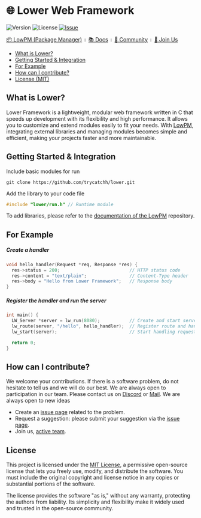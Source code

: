 
# 🌐 Lower Web Framework
![Version](https://img.shields.io/badge/version-0.0.1-blue.svg)
![License](https://img.shields.io/github/license/trycatchh/lower?style=flat-square)
[![Issue](https://img.shields.io/github/issues/trycatchh/lower/good%20first%20issue?style=flat-square&color=%232EA043&label=Issue)](https://github.com/trycatchh/lower/labels/good%20first%20issue)

[📦 LowPM (Package Manager)](https://trycatch.network/) । [📚 Docs](https://trycatch.network/) । [👥 Community](https://trycatch.network/) । [🤝 Join Us](https://trycatch.network/)

- [What is Lower?](https://github.com/trycatchh/lower?tab=readme-ov-file#what-is-lower)
- [Getting Started & Integration](https://github.com/trycatchh/lower?tab=readme-ov-file#getting-started--integration)
- [For Example](https://github.com/trycatchh/lower?tab=readme-ov-file#for-example)
- [How can I contribute?](https://github.com/trycatchh/lower?tab=readme-ov-file#how-can-i-contribute)
- [License (MIT)](https://github.com/trycatchh/lower?tab=readme-ov-file#license)

## What is Lower?
Lower Framework is a lightweight, modular web framework written in C that speeds up development with its flexibility and high performance. It allows you to customize and extend modules easily to fit your needs. With [LowPM](https://trycatch.network), integrating external libraries and managing modules becomes simple and efficient, making your projects faster and more maintainable.

## Getting Started & Integration
Include basic modules for run
```shell
git clone https://github.com/trycatchh/lower.git
```
Add the library to your code file
```c
#include "lower/run.h" // Runtime module
```
To add libraries, please refer to the [documentation of the LowPM](https://trycatch.network/) repository.

## For Example
##### Create a handler
```c
void hello_handler(Request *req, Response *res) {
  res->status = 200;                          // HTTP status code
  res->content = "text/plain";                // Content-Type header
  res->body = "Hello from Lower Framework";   // Response body
}
```
##### Register the handler and run the server
```c
int main() {
  LW_Server *server = lw_run(8080);           // Create and start server on port 8080
  lw_route(server, "/hello", hello_handler);  // Register route and handler
  lw_start(server);                           // Start handling requests

  return 0;
}
```

## How can I contribute?
We welcome your contributions. If there is a software problem, do not hesitate to tell us and we will do our best.
We are always open to participation in our team. Please contact us on [Discord](https://discord.gg/mepa8X7j6w) or [Mail](mailto:p0unter@proton.me). We are always open to new ideas
- Create an [issue page](https://github.com/trycatchh/lower/issues) related to the problem.
- Request a suggestion: please submit your suggestion via the [issue page](https://github.com/trycatchh/lower/issues).
- Join us, [active team](https://github.com/trycatchh/lower/graphs/contributors).

## License
This project is licensed under the [MIT License](https://github.com/trycatchh/lower/blob/main/LICENSE), a permissive open-source license that lets you freely use, modify, and distribute the software. You must include the original copyright and license notice in any copies or substantial portions of the software.

The license provides the software "as is," without any warranty, protecting the authors from liability. Its simplicity and flexibility make it widely used and trusted in the open-source community.
